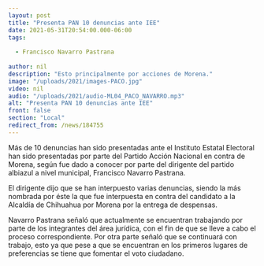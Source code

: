 ```yaml
---
layout: post
title: "Presenta PAN 10 denuncias ante IEE"
date: 2021-05-31T20:54:00.000-06:00
tags:
  
  - Francisco Navarro Pastrana
  
author: nil
description: "Esto principalmente por acciones de Morena."
image: "/uploads/2021/images-PACO.jpg"
video: nil
audio: "/uploads/2021/audio-ML04_PACO_NAVARRO.mp3"
alt: "Presenta PAN 10 denuncias ante IEE"
front: false
section: "Local"
redirect_from: /news/184755
---
```


Más de 10 denuncias han sido presentadas ante el Instituto Estatal Electoral han sido presentadas por parte del Partido Acción Nacional en contra de Morena, según fue dado a conocer por parte del dirigente del partido albiazul a nivel municipal, Francisco Navarro Pastrana.

El dirigente dijo que se han interpuesto varias denuncias, siendo la más nombrada por éste la que fue interpuesta en contra del candidato a la Alcaldía de Chihuahua por Morena por la entrega de despensas.

Navarro Pastrana señaló que actualmente se encuentran trabajando por parte de los integrantes del área jurídica, con el fin de que se lleve a cabo el proceso correspondiente. 
Por otra parte señaló que se continuará con trabajo, esto ya que pese a que se encuentran en los primeros lugares de preferencias se tiene que fomentar el voto ciudadano.
